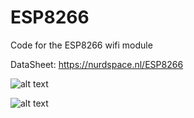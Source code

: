 ESP8266
=======

Code for the ESP8266 wifi module


DataSheet: https://nurdspace.nl/ESP8266


![alt text](https://o.twimg.com/2/proxy.jpg?t=HBhJaHR0cDovL2Nkbi5pbnN0cnVjdGFibGVzLmNvbS9GOVIvSkI1Sy9JMFJZUlYzMC9GOVJKQjVLSTBSWVJWMzAuTUVESVVNLmpwZxSkCBSaBgAWABIA&s=hAkL6CUlqCKFL1osNNJ9zWoW0ZhRdOZ-hnrpsr1mb1g "ESP8266")

![alt text](https://o.twimg.com/2/proxy.jpg?t=HBhJaHR0cDovL2Nkbi5pbnN0cnVjdGFibGVzLmNvbS9GU1EvVEtPWS9JMFJZUlYxVS9GU1FUS09ZSTBSWVJWMVUuTUVESVVNLmpwZxTmBRTICAAWABIA&s=1zYt9ARwp7S87l-RQZtMX4MPTxrq9qf52S_Ukdl3lf0 "Logo Title Text 1")


